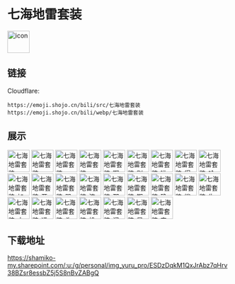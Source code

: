# 七海地雷套装
<img src="https://emoji.shojo.cn/bili/src/七海地雷套装/icon.png" width="50" height="50" alt="icon">

## 链接
Cloudflare:
```
https://emoji.shojo.cn/bili/src/七海地雷套装
https://emoji.shojo.cn/bili/webp/七海地雷套装
```
## 展示
<img src="https://emoji.shojo.cn/bili/src/七海地雷套装/七海地雷套装-mua.png" width="50" height="50" alt="七海地雷套装-mua">
<img src="https://emoji.shojo.cn/bili/src/七海地雷套装/七海地雷套装-night.png" width="50" height="50" alt="七海地雷套装-night">
<img src="https://emoji.shojo.cn/bili/src/七海地雷套装/七海地雷套装-respect.png" width="50" height="50" alt="七海地雷套装-respect">
<img src="https://emoji.shojo.cn/bili/src/七海地雷套装/七海地雷套装-run了.png" width="50" height="50" alt="七海地雷套装-run了">
<img src="https://emoji.shojo.cn/bili/src/七海地雷套装/七海地雷套装-啊~.png" width="50" height="50" alt="七海地雷套装-啊~">
<img src="https://emoji.shojo.cn/bili/src/七海地雷套装/七海地雷套装-别急.png" width="50" height="50" alt="七海地雷套装-别急">
<img src="https://emoji.shojo.cn/bili/src/七海地雷套装/七海地雷套装-呲牙.png" width="50" height="50" alt="七海地雷套装-呲牙">
<img src="https://emoji.shojo.cn/bili/src/七海地雷套装/七海地雷套装-得意.png" width="50" height="50" alt="七海地雷套装-得意">
<img src="https://emoji.shojo.cn/bili/src/七海地雷套装/七海地雷套装-哈欠.png" width="50" height="50" alt="七海地雷套装-哈欠">
<img src="https://emoji.shojo.cn/bili/src/七海地雷套装/七海地雷套装-加油.png" width="50" height="50" alt="七海地雷套装-加油">
<img src="https://emoji.shojo.cn/bili/src/七海地雷套装/七海地雷套装-开车.png" width="50" height="50" alt="七海地雷套装-开车">
<img src="https://emoji.shojo.cn/bili/src/七海地雷套装/七海地雷套装-哭哭.png" width="50" height="50" alt="七海地雷套装-哭哭">
<img src="https://emoji.shojo.cn/bili/src/七海地雷套装/七海地雷套装-流汗.png" width="50" height="50" alt="七海地雷套装-流汗">
<img src="https://emoji.shojo.cn/bili/src/七海地雷套装/七海地雷套装-那没办法.png" width="50" height="50" alt="七海地雷套装-那没办法">
<img src="https://emoji.shojo.cn/bili/src/七海地雷套装/七海地雷套装-期待.png" width="50" height="50" alt="七海地雷套装-期待">
<img src="https://emoji.shojo.cn/bili/src/七海地雷套装/七海地雷套装-确实.png" width="50" height="50" alt="七海地雷套装-确实">
<img src="https://emoji.shojo.cn/bili/src/七海地雷套装/七海地雷套装-鲨鱼开心.png" width="50" height="50" alt="七海地雷套装-鲨鱼开心">
<img src="https://emoji.shojo.cn/bili/src/七海地雷套装/七海地雷套装-生闷气.png" width="50" height="50" alt="七海地雷套装-生闷气">
<img src="https://emoji.shojo.cn/bili/src/七海地雷套装/七海地雷套装-太对了哥.png" width="50" height="50" alt="七海地雷套装-太对了哥">
<img src="https://emoji.shojo.cn/bili/src/七海地雷套装/七海地雷套装-通融通融.png" width="50" height="50" alt="七海地雷套装-通融通融">
<img src="https://emoji.shojo.cn/bili/src/七海地雷套装/七海地雷套装-头痛.png" width="50" height="50" alt="七海地雷套装-头痛">
<img src="https://emoji.shojo.cn/bili/src/七海地雷套装/七海地雷套装-投降.png" width="50" height="50" alt="七海地雷套装-投降">
<img src="https://emoji.shojo.cn/bili/src/七海地雷套装/七海地雷套装-问号.png" width="50" height="50" alt="七海地雷套装-问号">
<img src="https://emoji.shojo.cn/bili/src/七海地雷套装/七海地雷套装-早上好.png" width="50" height="50" alt="七海地雷套装-早上好">
<img src="https://emoji.shojo.cn/bili/src/七海地雷套装/七海地雷套装-支持.png" width="50" height="50" alt="七海地雷套装-支持">

## 下载地址

https://shamiko-my.sharepoint.com/:u:/g/personal/img_yuru_pro/ESDzDqkM1QxJrAbz7qHrv38BZsr8essbZ5j5S8nBvZABgQ